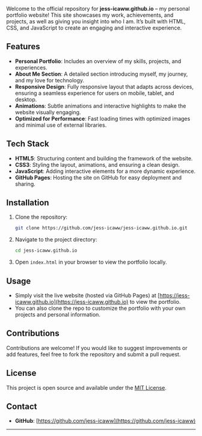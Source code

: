
Welcome to the official repository for **jess-icaww.github.io** – my personal portfolio website! This site showcases my work, achievements, and projects, as well as giving you insight into who I am. It’s built with HTML, CSS, and JavaScript to create an engaging and interactive experience.

## Features

- **Personal Portfolio**: Includes an overview of my skills, projects, and experiences.
- **About Me Section**: A detailed section introducing myself, my journey, and my love for technology.
- **Responsive Design**: Fully responsive layout that adapts across devices, ensuring a seamless experience for users on mobile, tablet, and desktop.
- **Animations**: Subtle animations and interactive highlights to make the website visually engaging.
- **Optimized for Performance**: Fast loading times with optimized images and minimal use of external libraries.

## Tech Stack

- **HTML5**: Structuring content and building the framework of the website.
- **CSS3**: Styling the layout, animations, and ensuring a clean design.
- **JavaScript**: Adding interactive elements for a more dynamic experience.
- **GitHub Pages**: Hosting the site on GitHub for easy deployment and sharing.

## Installation

1. Clone the repository:
   ```bash
   git clone https://github.com/jess-icaww/jess-icaww.github.io.git
   ```

2. Navigate to the project directory:
   ```bash
   cd jess-icaww.github.io
   ```

3. Open `index.html` in your browser to view the portfolio locally.

## Usage

- Simply visit the live website (hosted via GitHub Pages) at [https://jess-icaww.github.io](https://jess-icaww.github.io) to view the portfolio.
- You can also clone the repo to customize the portfolio with your own projects and personal information.

## Contributions

Contributions are welcome! If you would like to suggest improvements or add features, feel free to fork the repository and submit a pull request.

## License

This project is open source and available under the [MIT License](LICENSE).

## Contact

- **GitHub**: [https://github.com/jess-icaww](https://github.com/jess-icaww)

---
